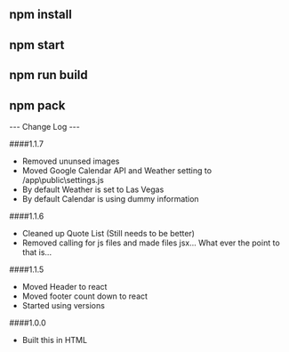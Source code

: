 ## npm install
## npm start
## npm run build 
## npm pack



--- Change Log ---

####1.1.7
* Removed ununsed images 
* Moved Google Calendar API and Weather setting to /app\public\settings.js
 * By default Weather is set to Las Vegas
 * By default Calendar is using dummy information 

####1.1.6
* Cleaned up Quote List (Still needs to be better)
* Removed calling for js files and made files jsx... What ever the point to that is...

####1.1.5
* Moved Header to react 
* Moved footer count down to react 
* Started using versions 


####1.0.0
* Built this in HTML 